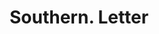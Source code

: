 ---
doi: 10.7916/D8GF25K9
date_other: '1880'
date_other_textual: 1880-1889
form: correspondence
genre:
- Letters (correspondence)
name:
- Southern
object_in_context_url: https://biggert.cul.columbia.edu/items/view/ave_biggert_00731
subject_hierarchical_geographic:
- St. Louis, Missouri, United States
subject_name:
- Southern
title: Southern. Letter
sort_title: Southern. Letter
call_number: ave_biggert_00731
coordinates:
- 38.62722222222222,-90.19777777777779
pid: ave_biggert_00731
identifiers: ave_biggert_00731
thumbnail: https://derivativo-1.library.columbia.edu/iiif/2/ldpd:345599/full/!256,256/0/native.jpg
permalink: "/items/ave_biggert_00731/"
layout: iiif-image-page
---